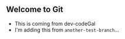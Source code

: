 ## Welcome to Git

- This is coming from dev-codeGal
- I'm adding this from `another-test-branch`...
